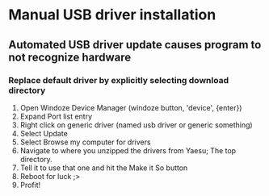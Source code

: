# Manual USB driver installation

## Automated USB driver update causes program to not recognize hardware
### Replace default driver by explicitly selecting download directory

1. Open Windoze Device Manager (windoze button, 'device', {enter})
2. Expand Port list entry
3. Right click on generic driver (named usb driver or generic something)
4. Select Update
5. Select Browse my computer for drivers
6. Navigate to where you unzipped the drivers from Yaesu; The top directory.
7. Tell it to use that one and hit the Make it So button
8. Reboot for luck ;>
9. Profit!

